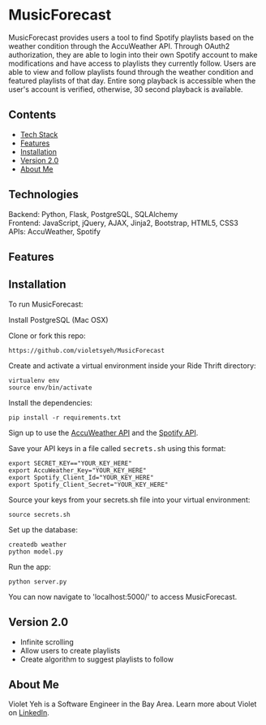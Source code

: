 # MusicForecast
MusicForecast provides users a tool to find Spotify playlists based on the weather condition through the AccuWeather API. Through OAuth2 authorization, they are able to login into their own Spotify account to make modifications  and have access to playlists they currently follow. Users are able to view and follow playlists found through the weather condition and featured playlists of that day. Entire song playback is accessible when the user's account is verified, otherwise, 30 second playback is available.

## Contents
* [Tech Stack](#technologies)
* [Features](#features)
* [Installation](#install)
* [Version 2.0](#version)
* [About Me](#aboutme)


## <a name="technologies"></a>Technologies
Backend: Python, Flask, PostgreSQL, SQLAlchemy<br/>
Frontend: JavaScript, jQuery, AJAX, Jinja2, Bootstrap, HTML5, CSS3<br/>
APIs: AccuWeather, Spotify<br/>

## <a name="features"></a>Features

## <a name="install"></a>Installation

To run MusicForecast:

Install PostgreSQL (Mac OSX)

Clone or fork this repo:

```
https://github.com/violetsyeh/MusicForecast
```

Create and activate a virtual environment inside your Ride Thrift directory:

```
virtualenv env
source env/bin/activate
```

Install the dependencies:

```
pip install -r requirements.txt
```

Sign up to use the [AccuWeather API](https://developer.accuweather.com/) and the [Spotify API](https://developer.spotify.com/).

Save your API keys in a file called <kbd>secrets.sh</kbd> using this format:

```
export SECRET_KEY=="YOUR_KEY_HERE"
export AccuWeather_Key="YOUR_KEY_HERE"
export Spotify_Client_Id="YOUR_KEY_HERE"
export Spotify_Client_Secret="YOUR_KEY_HERE"
```

Source your keys from your secrets.sh file into your virtual environment:

```
source secrets.sh
```

Set up the database:

```
createdb weather
python model.py
```

Run the app:

```
python server.py
```

You can now navigate to 'localhost:5000/' to access MusicForecast.

## <a name="version"></a>Version 2.0
* Infinite scrolling
* Allow users to create playlists
* Create algorithm to suggest playlists to follow

## <a name="aboutme"></a>About Me
Violet Yeh is a Software Engineer in the Bay Area.
Learn more about Violet on [LinkedIn](http://www.linkedin.com/in/violetsyeh).
